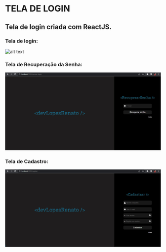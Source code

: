 # TELA DE LOGIN

## Tela de login criada com ReactJS. 

### Tela de login:

![alt text](https://github.com/devlopesrenato/front-login-screen/blob/master/front-login-screen/public/img/Fa%C3%A7aSeuLogin.jpg)

### Tela de Recuperação da Senha:

![alt text](https://github.com/devlopesrenato/front-login-screen/blob/master/front-login-screen/public/img/RecuperarSenha.jpg)

### Tela de Cadastro:

![alt text](https://github.com/devlopesrenato/front-login-screen/blob/master/front-login-screen/public/img/Cadastrar.jpg)
